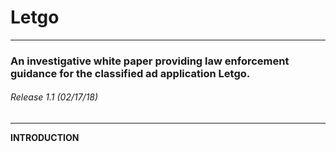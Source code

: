 # Letgo
___
### An investigative white paper providing law enforcement guidance for the classified ad application Letgo.

###### Release 1.1 \(02/17/18\)
___
**INTRODUCTION**
